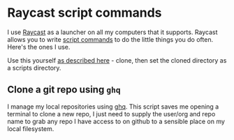 # Raycast script commands

I use [Raycast](https://www.raycast.com/) as a launcher on all my computers that it supports. Raycast allows you to write [script commands](https://github.com/raycast/script-commands) to do the little things you do often. Here's the ones I use.

Use this yourself [as described here](https://github.com/raycast/script-commands#install-script-commands-from-this-repository) - clone, then set the cloned directory as a scripts directory.

## Clone a git repo using `ghq`

I manage my local repositories using [ghq](https://github.com/x-motemen/ghq). This script saves me opening a terminal to clone a new repo, I just need to supply the user/org and repo name to grab any repo I have access to on github to a sensible place on my local filesystem. 